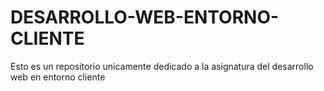 # DESARROLLO-WEB-ENTORNO-CLIENTE
Esto es un repositorio unicamente dedicado a la asignatura del desarrollo web en entorno cliente

